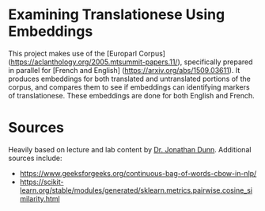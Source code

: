 # Examining Translationese Using Embeddings 
This project makes use of the [Europarl Corpus] (https://aclanthology.org/2005.mtsummit-papers.11/), specifically prepared in parallel for [French and English] (https://arxiv.org/abs/1509.03611). It produces embeddings for both translated and untranslated portions of the corpus, and compares them to see if embeddings can identifying markers of translationese. These embeddings are done for both English and French.  

# Sources
Heavily based on lecture and lab content by [Dr. Jonathan Dunn](https://www.jdunn.name/). 
Additional sources include: 
- https://www.geeksforgeeks.org/continuous-bag-of-words-cbow-in-nlp/  
- https://scikit-learn.org/stable/modules/generated/sklearn.metrics.pairwise.cosine_similarity.html 
